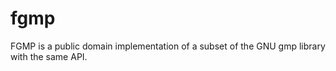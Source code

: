 # fgmp
 FGMP is a public domain implementation of a subset of the GNU gmp library with the same API. 
